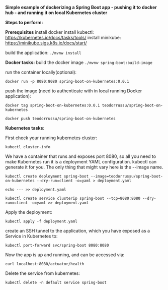 ****Simple example of dockerizing a Spring Boot app - pushing it to docker hub - and running it on local Kubernetes cluster****

**Steps to perform:**

**Prerequisites**
install docker
install kubectl: https://kubernetes.io/docs/tasks/tools/
install minikube: https://minikube.sigs.k8s.io/docs/start/


build the application:
`./mvnw install
`


**Docker tasks:**
build the docker image
`./mvnw spring-boot:build-image
`

run the container locally(optional):

`docker run -p 8080:8080 spring-boot-on-kubernetes:0.0.1
`

push the image (need to authenticate with in local running Docker application):

`docker tag spring-boot-on-kubernetes:0.0.1 teodorrussu/spring-boot-on-kubernetes`

`docker push teodorrussu/spring-boot-on-kubernetes`




**Kubernetes tasks:**

First check your running kubernetes cluster:

`kubectl cluster-info
`


We have a container that runs and exposes port 8080, so all you need to make Kubernetes run it is a deployment YAML configuration. 
kubectl can generate it for you. The only thing that might vary here is the --image name.

`kubectl create deployment spring-boot --image=teodorrussu/spring-boot-on-kubernetes --dry-run=client -o=yaml > deployment.yaml
`

`echo --- >> deployment.yaml
`

`kubectl create service clusterip spring-boot --tcp=8080:8080 --dry-run=client -o=yaml >> deployment.yaml
`


Apply the deployment:

`kubectl apply -f deployment.yaml
`

create an SSH tunnel to the application, which you have exposed as a Service in Kubernetes to:

`kubectl port-forward svc/spring-boot 8080:8080`


Now the app is up and running, and can be accessed via:

`curl localhost:8080/actuator/health
`


Delete the service from kubernetes:

`kubectl delete -n default service spring-boot`